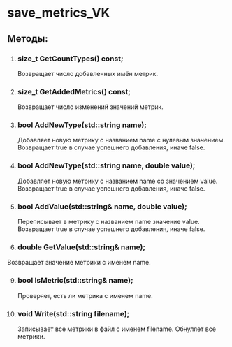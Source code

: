 # save_metrics_VK

## Методы: 

1) ### size_t GetCountTypes() const;
   Возвращает число добавленных имён метрик.

2) ### size_t GetAddedMetrics() const;
   Возвращает число изменений значений метрик.

3) ### bool AddNewType(std::string name);
   Добавляет новую метрику с названием name с нулевым значением.
   Возвращает true в случае успешнего добавления, иначе false.

5) ###  bool AddNewType(std::string name, double value);
    Добавляет новую метрику с названием name со значением value.
    Возвращает true в случае успешнего добавления, иначе false.

7) ### bool AddValue(std::string& name, double value);
   Переписывает в метрику с названием name значение value.
   Возвращает true в случае успешнего добавления, иначе false.

8)  ### double GetValue(std::string& name);
   Возвращает значение метрики с именем name.

9) ### bool IsMetric(std::string& name);
    Проверяет, есть ли метрика с именем name.

10) ### void Write(std::string filename);
    Записывает все метрики в файл с именем filename.
    Обнуляет все метрики.
